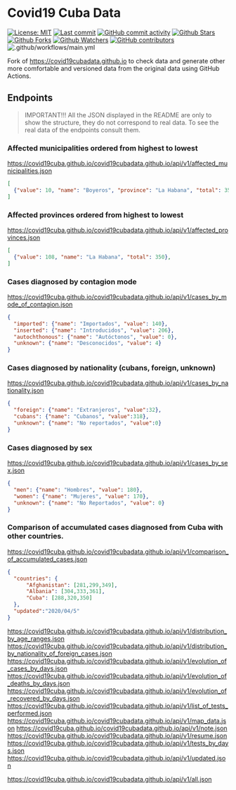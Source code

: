 # Covid19 Cuba Data

[![License: MIT](https://img.shields.io/badge/License-MIT-brightgreen.svg?label=license)](https://opensource.org/licenses/MIT) [![Last commit](https://img.shields.io/github/last-commit/covid19cuba/covid19cuba.github.io.svg?style=flat)](https://github.com/covid19cuba/covid19cuba.github.io/commits) [![GitHub commit activity](https://img.shields.io/github/commit-activity/m/covid19cuba/covid19cuba.github.io)](https://github.com/covid19cuba/covid19cuba.github.io/commits) [![Github Stars](https://img.shields.io/github/stars/covid19cuba/covid19cuba.github.io?style=flat&logo=github)](https://github.com/covid19cuba/covid19cuba.github.io) [![Github Forks](https://img.shields.io/github/forks/covid19cuba/covid19cuba.github.io?style=flat&logo=github)](https://github.com/covid19cuba/covid19cuba.github.io) [![Github Watchers](https://img.shields.io/github/watchers/covid19cuba/covid19cuba.github.io?style=flat&logo=github)](https://github.com/covid19cuba/covid19cuba.github.io) [![GitHub contributors](https://img.shields.io/github/contributors/covid19cuba/covid19cuba.github.io)](https://github.com/covid19cuba/covid19cuba.github.io/graphs/contributors) ![.github/workflows/main.yml](https://github.com/covid19cuba/covid19cubadata.github.io/workflows/.github/workflows/main.yml/badge.svg)

Fork of https://covid19cubadata.github.io to check data and generate other more comfortable and versioned data from the original data using GitHub Actions.

## Endpoints

> IMPORTANT!!! All the JSON displayed in the README are only to show the structure, they do not correspond to real data. To see the real data of the endpoints consult them.

### Affected municipalities ordered from highest to lowest

https://covid19cuba.github.io/covid19cubadata.github.io/api/v1/affected_municipalities.json

```json
[
  {"value": 10, "name": "Boyeros", "province": "La Habana", "total": 350},
]
```

### Affected provinces ordered from highest to lowest

https://covid19cuba.github.io/covid19cubadata.github.io/api/v1/affected_provinces.json

```json
[
  {"value": 108, "name": "La Habana", "total": 350},
]
```

### Cases diagnosed by contagion mode

https://covid19cuba.github.io/covid19cubadata.github.io/api/v1/cases_by_mode_of_contagion.json

```json
{
  "imported": {"name": "Importados", "value": 140},
  "inserted": {"name": "Introducidos", "value": 206},
  "autochthonous": {"name": "Autóctonos", "value": 0},
  "unknown": {"name": "Desconocidos", "value": 4}
}
```

### Cases diagnosed by nationality (cubans, foreign, unknown)

https://covid19cuba.github.io/covid19cubadata.github.io/api/v1/cases_by_nationality.json

```json
{
  "foreign": {"name": "Extranjeros", "value":32},
  "cubans": {"name": "Cubanos", "value":318},
  "unknown": {"name": "No reportados", "value":0}
}
```

### Cases diagnosed by sex

https://covid19cuba.github.io/covid19cubadata.github.io/api/v1/cases_by_sex.json

```json
{
  "men": {"name": "Hombres", "value": 180},
  "women": {"name": "Mujeres", "value": 170},
  "unknown": {"name": "No Reportados", "value": 0}
}
```

### Comparison of accumulated cases diagnosed from Cuba with other countries.

https://covid19cuba.github.io/covid19cubadata.github.io/api/v1/comparison_of_accumulated_cases.json

```json
{
  "countries": {
      "Afghanistan": [281,299,349],
      "Albania": [304,333,361],
      "Cuba": [288,320,350]
  },
  "updated":"2020/04/5"
}
```

https://covid19cuba.github.io/covid19cubadata.github.io/api/v1/distribution_by_age_ranges.json
https://covid19cuba.github.io/covid19cubadata.github.io/api/v1/distribution_by_nationality_of_foreign_cases.json
https://covid19cuba.github.io/covid19cubadata.github.io/api/v1/evolution_of_cases_by_days.json
https://covid19cuba.github.io/covid19cubadata.github.io/api/v1/evolution_of_deaths_by_days.json
https://covid19cuba.github.io/covid19cubadata.github.io/api/v1/evolution_of_recovered_by_days.json
https://covid19cuba.github.io/covid19cubadata.github.io/api/v1/list_of_tests_performed.json
https://covid19cuba.github.io/covid19cubadata.github.io/api/v1/map_data.json
https://covid19cuba.github.io/covid19cubadata.github.io/api/v1/note.json
https://covid19cuba.github.io/covid19cubadata.github.io/api/v1/resume.json
https://covid19cuba.github.io/covid19cubadata.github.io/api/v1/tests_by_days.json
https://covid19cuba.github.io/covid19cubadata.github.io/api/v1/updated.json

https://covid19cuba.github.io/covid19cubadata.github.io/api/v1/all.json
